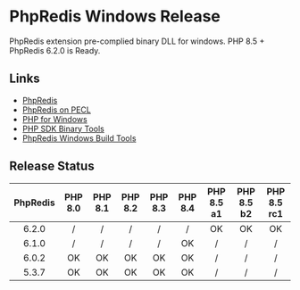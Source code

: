 # PhpRedis Windows Release

PhpRedis extension pre-complied binary DLL for windows. PHP 8.5 + PhpRedis 6.2.0 is Ready.

## Links

* [PhpRedis](https://github.com/phpredis/phpredis)
* [PhpRedis on PECL](https://pecl.php.net/package/redis)
* [PHP for Windows](https://windows.php.net)
* [PHP SDK Binary Tools](https://github.com/php/php-sdk-binary-tools)
* [PhpRedis Windows Build Tools](https://github.com/dk-sirk/phpredis-windows-build-tools)

## Release Status

| PhpRedis | PHP 8.0 | PHP 8.1 | PHP 8.2 | PHP 8.3 | PHP 8.4 | PHP 8.5 a1 | PHP 8.5 b2 | PHP 8.5 rc1 |
| :-: | :-: | :-: | :-: | :-: | :-: | :-: | :-: | :-: |
| 6.2.0 | / | / | / | / | / | OK | OK | OK |
| 6.1.0 | / | / | / | / | OK | / | / | / |
| 6.0.2 | OK | OK | OK | OK | OK | / | / | / |
| 5.3.7 | OK | OK | OK | OK | OK | / | / | / |